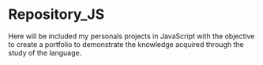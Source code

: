# Repository_JS
Here will be included my personals projects in JavaScript with the objective to create a portfolio to demonstrate the knowledge acquired through the study of the language.
